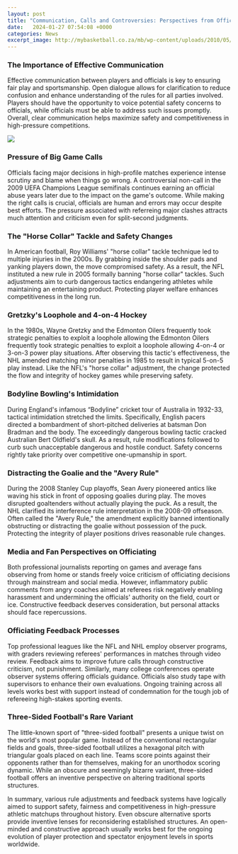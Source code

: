 ```yaml
---
layout: post
title: "Communication, Calls and Controversies: Perspectives from Officiating in High-Stakes Sports"
date:   2024-01-27 07:54:08 +0000
categories: News
excerpt_image: http://mybasketball.co.za/mb/wp-content/uploads/2010/05/basketball-ref.gif
---
```

### The Importance of Effective Communication 

Effective communication between players and officials is key to ensuring fair play and sportsmanship. Open dialogue allows for clarification to reduce confusion and enhance understanding of the rules for all parties involved. Players should have the opportunity to voice potential safety concerns to officials, while officials must be able to address such issues promptly. Overall, clear communication helps maximize safety and competitiveness in high-pressure competitions.


![](http://mybasketball.co.za/mb/wp-content/uploads/2010/05/basketball-ref.gif)
### Pressure of Big Game Calls  

Officials facing major decisions in high-profile matches experience intense scrutiny and blame when things go wrong. A controversial non-call in the 2009 UEFA Champions League semifinals continues earning an official abuse years later due to the impact on the game's outcome. While making the right calls is crucial, officials are human and errors may occur despite best efforts. The pressure associated with referreing major clashes attracts much attention and criticism even for split-second judgments.

### The "Horse Collar" Tackle and Safety Changes

In American football, Roy Williams' "horse collar" tackle technique led to multiple injuries in the 2000s. By grabbing inside the shoulder pads and yanking players down, the move compromised safety. As a result, the NFL instituted a new rule in 2005 formally banning "horse collar" tackles. Such adjustments aim to curb dangerous tactics endangering athletes while maintaining an entertaining product. Protecting player welfare enhances competitiveness in the long run.

### Gretzky's Loophole and 4-on-4 Hockey  

In the 1980s, Wayne Gretzky and the Edmonton Oilers frequently took strategic penalties to exploit a loophole allowing the Edmonton Oilers frequently took strategic penalties to exploit a loophole allowing 4-on-4 or 3-on-3 power play situations. After observing this tactic's effectiveness, the NHL amended matching minor penalties in 1985 to result in typical 5-on-5 play instead. Like the NFL's "horse collar" adjustment, the change protected the flow and integrity of hockey games while preserving safety.

### Bodyline Bowling's Intimidation

During England's infamous “Bodyline” cricket tour of Australia in 1932-33, tactical intimidation stretched the limits. Specifically, English pacers directed a bombardment of short-pitched deliveries at batsman Don Bradman and the body. The exceedingly dangerous bowling tactic cracked Australian Bert Oldfield's skull. As a result, rule modifications followed to curb such unacceptable dangerous and hostile conduct. Safety concerns rightly take priority over competitive one-upmanship in sport.

### Distracting the Goalie and the "Avery Rule"  

During the 2008 Stanley Cup playoffs, Sean Avery pioneered antics like waving his stick in front of opposing goalies during play. The moves disrupted goaltenders without actually playing the puck. As a result, the NHL clarified its interference rule interpretation in the 2008-09 offseason. Often called the "Avery Rule," the amendment explicitly banned intentionally obstructing or distracting the goalie without possession of the puck. Protecting the integrity of player positions drives reasonable rule changes. 

### Media and Fan Perspectives on Officiating

Both professional journalists reporting on games and average fans observing from home or stands freely voice criticism of officiating decisions through mainstream and social media. However, inflammatory public comments from angry coaches aimed at referees risk negatively enabling harassment and undermining the officials' authority on the field, court or ice. Constructive feedback deserves consideration, but personal attacks should face repercussions.

### Officiating Feedback Processes

Top professional leagues like the NFL and NHL employ observer programs, with graders reviewing referees' performances in matches through video review. Feedback aims to improve future calls through constructive criticism, not punishment. Similarly, many college conferences operate observer systems offering officials guidance. Officials also study tape with supervisors to enhance their own evaluations. Ongoing training across all levels works best with support instead of condemnation for the tough job of refereeing high-stakes sporting events.

### Three-Sided Football's Rare Variant 

The little-known sport of "three-sided football" presents a unique twist on the world's most popular game. Instead of the conventional rectangular fields and goals, three-sided football utilizes a hexagonal pitch with triangular goals placed on each line. Teams score points against their opponents rather than for themselves, making for an unorthodox scoring dynamic. While an obscure and seemingly bizarre variant, three-sided football offers an inventive perspective on altering traditional sports structures.

In summary, various rule adjustments and feedback systems have logically aimed to support safety, fairness and competitiveness in high-pressure athletic matchups throughout history. Even obscure alternative sports provide inventive lenses for reconsidering established structures. An open-minded and constructive approach usually works best for the ongoing evolution of player protection and spectator enjoyment levels in sports worldwide.